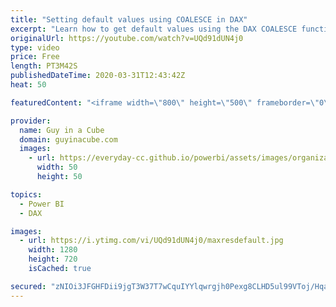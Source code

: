 ```yaml
---
title: "Setting default values using COALESCE in DAX"
excerpt: "Learn how to get default values using the DAX COALESCE function instead of IF statements. A great way to avoid BLANK in Power BI!  Documentation: https://docs.microsoft.com/dax/coalesce-function-dax  SQLBI.com article:  https://sql.bi/659297   📢 Become a member: https://guyinacu.be/membership   *******************"
originalUrl: https://youtube.com/watch?v=UQd91dUN4j0
type: video
price: Free
length: PT3M42S
publishedDateTime: 2020-03-31T12:43:42Z
heat: 50

featuredContent: "<iframe width=\"800\" height=\"500\" frameborder=\"0\" src=\"https://www.youtube.com/embed/UQd91dUN4j0\" allow=\"accelerometer; autoplay; encrypted-media; gyroscope; picture-in-picture\" allowfullscreen></iframe>"

provider:
  name: Guy in a Cube
  domain: guyinacube.com
  images:
    - url: https://everyday-cc.github.io/powerbi/assets/images/organizations/guyinacube.com-50x50.jpg
      width: 50
      height: 50

topics:
  - Power BI
  - DAX

images:
  - url: https://i.ytimg.com/vi/UQd91dUN4j0/maxresdefault.jpg
    width: 1280
    height: 720
    isCached: true

secured: "zNIOi3JFGHFDii9jgT3W37T7wCquIYYlqwrgjh0Pexg8CLHD5ul99VToj/HqakX2HR9zBAJHdOQsm/+Lh7i6WMlCg29BhG6efV0gkKakQ6UoIiTgXq3Cdpsq0YbF4w+hD4J8oZE+0Lf7+Hg7N4G+rMefftx+ohqZzqmxUHY73vsTjGQeZcU2Sv8T8YJTNAFzCmQ4mI7fhJqBwdn1HAQ4wW+RioUD6p8oyB5hEd2LXkOK6pfigkjWRojIPBorOT/+LFR+4rvI7gamfGCnrRKjfqBB8Dq2QIViuTu+yX2ppziJgtwefE8YEJYlsAyjhIemomvj4rSCH+u9jm6TEg272t8s0nZGBsCMf1V8KbmB3qdjDWJCol9xq7RW5e6SRQKdwhstI6uOW7marEscBwMy3krDuy53vRFcGMBalaSJ0Fo=;qq1QaWPaBlsX+QrH0OCM4g=="
---
```


